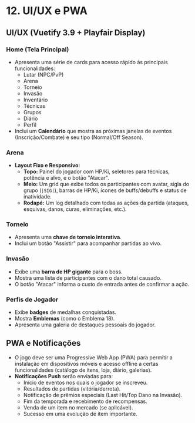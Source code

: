 # 12. UI/UX e PWA

## UI/UX (Vuetify 3.9 + Playfair Display)

### Home (Tela Principal)
-   Apresenta uma série de cards para acesso rápido às principais funcionalidades:
    -   Lutar (NPC/PvP)
    -   Arena
    -   Torneio
    -   Invasão
    -   Inventário
    -   Técnicas
    -   Grupos
    -   Diário
    -   Perfil
-   Inclui um **Calendário** que mostra as próximas janelas de eventos (Inscrição/Combate) e seu tipo (Normal/Off Season).

### Arena
-   **Layout Fixo e Responsivo:**
    -   **Topo:** Painel do jogador com HP/Ki, seletores para técnicas, potência e alvo, e o botão "Atacar".
    -   **Meio:** Um grid que exibe todos os participantes com avatar, sigla do grupo (`|SIG|`), barras de HP/Ki, ícones de buffs/debuffs e status de inatividade.
    -   **Rodapé:** Um log detalhado com todas as ações da partida (ataques, esquivas, danos, curas, eliminações, etc.).

### Torneio
-   Apresenta uma **chave de torneio interativa**.
-   Inclui um botão "Assistir" para acompanhar partidas ao vivo.

### Invasão
-   Exibe uma **barra de HP gigante** para o boss.
-   Mostra uma lista de participantes com o dano total causado.
-   O botão "Atacar" informa o custo de entrada antes de confirmar a ação.

### Perfis de Jogador
-   Exibe **badges** de medalhas conquistadas.
-   Mostra **Emblemas** (como o Emblema 18).
-   Apresenta uma galeria de destaques pessoais do jogador.

## PWA e Notificações

-   O jogo deve ser uma Progressive Web App (PWA) para permitir a instalação em dispositivos móveis e acesso offline a certas funcionalidades (catálogo de itens, loja, diário, galerias).
-   **Notificações Push** serão enviadas para:
    -   Início de eventos nos quais o jogador se inscreveu.
    -   Resultados de partidas (vitória/derrota).
    -   Notificação de prêmios especiais (Last Hit/Top Dano na Invasão).
    -   Fim da temporada e recebimento de recompensas.
    -   Venda de um item no mercado (se aplicável).
    -   Sucesso em uma evolução de item importante.
